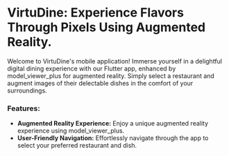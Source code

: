 # VirtuDine: Experience Flavors Through Pixels Using Augmented Reality.

Welcome to VirtuDine's mobile application! Immerse yourself in a delightful digital dining experience with our Flutter app, enhanced by model_viewer_plus for augmented reality. Simply select a restaurant and augment images of their delectable dishes in the comfort of your surroundings.
### Features:

- **Augmented Reality Experience:** Enjoy a unique augmented reality experience using model_viewer_plus.
- **User-Friendly Navigation:** Effortlessly navigate through the app to select your preferred restaurant and dish.
